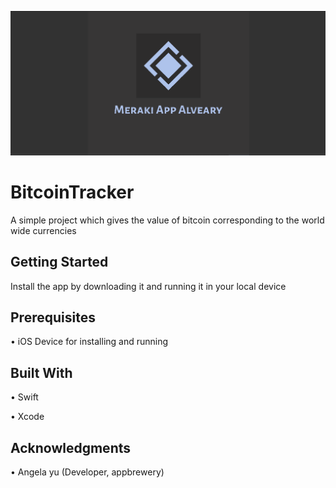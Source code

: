![](Documentation/logo.png)

# BitcoinTracker
A simple project which gives the value of bitcoin corresponding to the world wide currencies

## Getting Started

Install the app by downloading it and running it in your local device

## Prerequisites
•	iOS Device for installing and running


## Built With

•	Swift

•	Xcode

## Acknowledgments

•	Angela yu (Developer, appbrewery)
